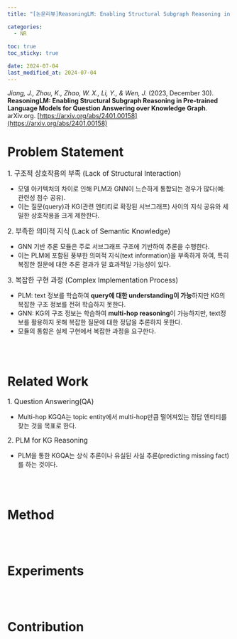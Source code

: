```yaml
---
title: "[논문리뷰]ReasoningLM: Enabling Structural Subgraph Reasoning in Pre-trained Language Models for Question Answering over Knowledge Graph"

categories: 
  - NR
  
toc: true
toc_sticky: true

date: 2024-07-04
last_modified_at: 2024-07-04
---
```


*Jiang, J., Zhou, K., Zhao, W. X., Li, Y., & Wen, J.* (2023, December 30). **ReasoningLM: Enabling Structural Subgraph Reasoning in Pre-trained Language Models for Question Answering over Knowledge Graph**. arXiv.org. [https://arxiv.org/abs/2401.00158](https://arxiv.org/abs/2401.00158)

# Problem Statement
<span style="font-size:110%">1. 구조적 상호작용의 부족 (Lack of Structural Interaction)</span>  
- 모델 아키텍처의 차이로 인해 PLM과 GNN이 느슨하게 통합되는 경우가 많다(예: 관련성 점수 공유).
- 이는 질문(query)과 KG(관련 엔티티로 확장된 서브그래프) 사이의 지식 공유와 세밀한 상호작용을 크게 제한한다.

<span style="font-size:110%">2. 부족한 의미적 지식 (Lack of Semantic Knowledge)</span>  
- GNN 기반 추론 모듈은 주로 서브그래프 구조에 기반하여 추론을 수행한다.
- 이는 PLM에 포함된 풍부한 의미적 지식(text information)을 부족하게 하여, 특히 복잡한 질문에 대한 추론 결과가 덜 효과적일 가능성이 있다.

<span style="font-size:110%">3. 복잡한 구현 과정 (Complex Implementation Process)</span>  
- PLM: text 정보를 학습하여 **query에 대한 understanding이 가능**하지만 KG의 복잡한 구조 정보를 전혀 학습하지 못한다.
- GNN: KG의 구조 정보는 학습하여 **multi-hop reasoning**이 가능하지만, text정보를 활용하지 못해 복잡한 질문에 대한 정답을 추론하지 못한다.
-  모듈의 통합은 실제 구현에서 복잡한 과정을 요구한다.

<br/>
<br/>

# Related Work
<span style="font-size:110%">1. Question Answering(QA)</span>  
- Multi-hop KGQA는 topic entity에서 multi-hop만큼 떨어져있는 정답 엔티티를 찾는 것을 목표로 한다.

<span style="font-size:110%">2. PLM for KG Reasoning</span>  
- PLM을 통한 KGQA는 상식 추론이나 유실된 사실 추론(predicting missing fact)를 하는 것이다.

<br/>
<br/>

# Method



<br/>
<br/>

# Experiments

<br/>
<br/>

# Contribution

